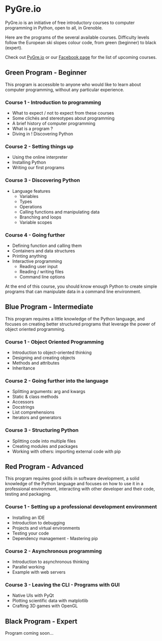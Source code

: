 # PyGre.io

PyGre.io is an initiative of free introductory courses to computer programming in Python, open to all, in Grenoble.

Here are the programs of the several available courses.
Difficulty levels follow the European ski slopes colour code, from green (beginner) to black (expert).

Check out [PyGre.io](http://pygre.io) or our [Facebook page](https://facebook.com/pygre.io) for the list of upcoming courses.

## Green Program - Beginner

This program is accessible to anyone who would like to learn about computer programming,
without any particular experience.

### Course 1 - Introduction to programming

* What to expect / not to expect from these courses
* Some clichés and stereotypes about programming
* A brief history of computer programming
* What is a program ?
* Diving in ! Discovering Python

### Course 2 - Setting things up

* Using the online interpreter
* Installing Python
* Writing our first programs

### Course 3 - Discovering Python

* Language features
	* Variables
    * Types
    * Operations
    * Calling functions and manipulating data
    * Branching and loops
    * Variable scopes

### Course 4 - Going further

* Defining function and calling them
* Containers and data structures
* Printing anything
* Interactive programming
    * Reading user input
    * Reading / writing files
    * Command line options

At the end of this course, you should know enough Python to create simple programs
that can manipulate data in a command line environment.

## Blue Program - Intermediate

This program requires a little knowledge of the Python language, and focuses on
creating better structured programs that leverage the power of object oriented
programming.

### Course 1 - Object Oriented Programming

* Introduction to object-oriented thinking
* Designing and creating objects
* Methods and attributes
* Inheritance

### Course 2 - Going further into the language

* Splitting arguments: arg and kwargs
* Static & class methods
* Accessors
* Docstrings
* List comprehensions
* Iterators and generators

### Course 3 - Structuring Python

* Splitting code into multiple files
* Creating modules and packages
* Working with others: importing external code with pip

## Red Program - Advanced

This program requires good skills in software development, a solid knowledge of
the Python language and focuses on how to use it in a professional environment,
interacting with other developer and their code, testing and packaging.

### Course 1 - Setting up a professional development environment

* Installing an IDE
* Introduction to debugging
* Projects and virtual environments
* Testing your code
* Dependency management - Mastering pip

### Course 2 - Asynchronous programming

* Introduction to asynchronous thinking
* Parallel working
* Example with web servers

### Course 3 - Leaving the CLI - Programs with GUI

* Native UIs with PyQt
* Plotting scientific data with matplotlib
* Crafting 3D games with OpenGL

## Black Program - Expert

Program coming soon...
